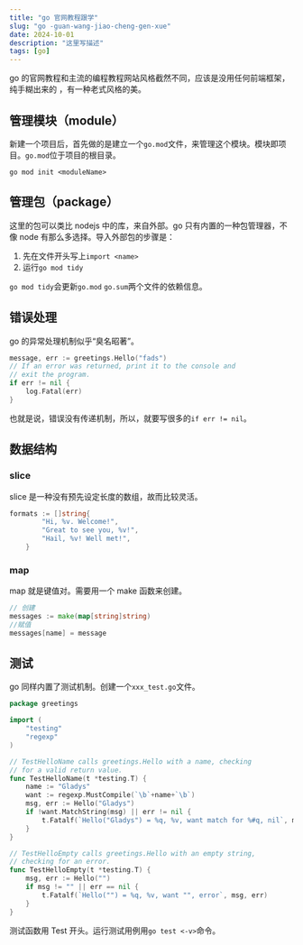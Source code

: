 ```yaml
---
title: "go 官网教程跟学"
slug: "go -guan-wang-jiao-cheng-gen-xue"
date: 2024-10-01
description: "这里写描述"
tags: [go]
---
```


go 的官网教程和主流的编程教程网站风格截然不同，应该是没用任何前端框架，纯手糊出来的 ，有一种老式风格的美。

<!-- truncate -->

## 管理模块（module）

新建一个项目后，首先做的是建立一个`go.mod`文件，来管理这个模块。模块即项目。`go.mod`位于项目的根目录。

```
go mod init <moduleName>
```

## 管理包（package）

这里的包可以类比 nodejs 中的库，来自外部。go 只有内置的一种包管理器，不像 node 有那么多选择。导入外部包的步骤是：

1. 先在文件开头写上`import <name>`
2. 运行`go mod tidy`

`go mod tidy`会更新`go.mod` `go.sum`两个文件的依赖信息。

## 错误处理

go 的异常处理机制似乎“臭名昭著”。

```go
message, err := greetings.Hello("fads")
// If an error was returned, print it to the console and
// exit the program.
if err != nil {
    log.Fatal(err)
}
```

也就是说，错误没有传递机制，所以，就要写很多的`if err != nil`。

## 数据结构

### slice

slice 是一种没有预先设定长度的数组，故而比较灵活。

```go
formats := []string{
        "Hi, %v. Welcome!",
        "Great to see you, %v!",
        "Hail, %v! Well met!",
    }
```

### map

map 就是键值对。需要用一个 make 函数来创建。

```go
// 创建
messages := make(map[string]string)
//赋值
messages[name] = message
```

## 测试

go 同样内置了测试机制。创建一个`xxx_test.go`文件。

```go
package greetings

import (
    "testing"
    "regexp"
)

// TestHelloName calls greetings.Hello with a name, checking
// for a valid return value.
func TestHelloName(t *testing.T) {
    name := "Gladys"
    want := regexp.MustCompile(`\b`+name+`\b`)
    msg, err := Hello("Gladys")
    if !want.MatchString(msg) || err != nil {
        t.Fatalf(`Hello("Gladys") = %q, %v, want match for %#q, nil`, msg, err, want)
    }
}

// TestHelloEmpty calls greetings.Hello with an empty string,
// checking for an error.
func TestHelloEmpty(t *testing.T) {
    msg, err := Hello("")
    if msg != "" || err == nil {
        t.Fatalf(`Hello("") = %q, %v, want "", error`, msg, err)
    }
}
```

测试函数用 Test 开头。运行测试用例用`go test <-v>`命令。
